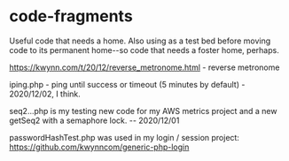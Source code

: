 # code-fragments

Useful code that needs a home.  Also using as a test bed before moving code to its permanent home--so code that needs a foster home, perhaps.

https://kwynn.com/t/20/12/reverse_metronome.html - reverse metronome

iping.php - ping until success or timeout (5 minutes by default) - 2020/12/02, I think.

seq2...php is my testing new code for my AWS metrics project and a new getSeq2 with a semaphore lock. -- 2020/12/01

passwordHashTest.php was used in my login / session project: https://github.com/kwynncom/generic-php-login
